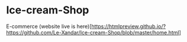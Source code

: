 # Ice-cream-Shop
E-commerce
(website live is here)[https://htmlpreview.github.io/?https://github.com/Le-Xandar/Ice-cream-Shop/blob/master/home.html]
